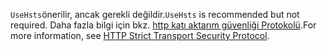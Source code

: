 <span data-ttu-id="e9e17-101">`UseHsts`önerilir, ancak gerekli değildir.</span><span class="sxs-lookup"><span data-stu-id="e9e17-101">`UseHsts` is recommended but not required.</span></span> <span data-ttu-id="e9e17-102">Daha fazla bilgi için bkz. [http katı aktarım güvenliği Protokolü](xref:security/enforcing-ssl#http-strict-transport-security-protocol-hsts).</span><span class="sxs-lookup"><span data-stu-id="e9e17-102">For more information, see [HTTP Strict Transport Security Protocol](xref:security/enforcing-ssl#http-strict-transport-security-protocol-hsts).</span></span>

